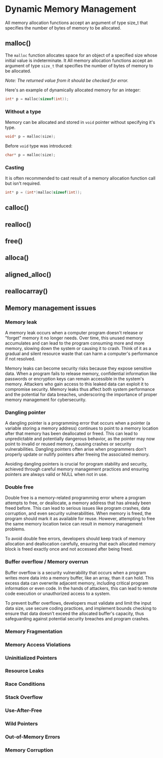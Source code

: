 # Dynamic Memory Management
All memory allocation functions accept an argument of type size_t
that specifies the number of bytes of memory to be allocated.

## malloc()
The `malloc` function allocates space for an object of a specified size whose
initial value is indeterminate. It All memory allocation functions accept an argument of type `size_t`
that specifies the number of bytes of memory to be allocated.

*Note: The returned value from it should be checked for error.*

Here's an example of dynamically allocated memory for an integer:
```c
int* p = malloc(sizeof(int));
```

### Without a type
Memory can be allocated and stored in `void` pointer without specifying it's type.
```c
void* p = malloc(size);
```

Before `void` type was introduced:
```c
char* p = malloc(size);
```

### Casting
It is often recommended to cast result of a memory allocation function call but isn't required.
```c
int* p = (int*)malloc(sizeof(int));
```

## calloc()
## realloc()

## free()

## alloca()
## aligned_alloc()
## reallocarray()


## Memory management issues
### Memory leak
A memory leak occurs when a computer program doesn't release or "forget" memory it no longer needs. Over time, this unused memory accumulates and can lead to the program consuming more and more memory, slowing down the system or causing it to crash. Think of it as a gradual and silent resource waste that can harm a computer's performance if not resolved.

Memory leaks can become security risks because they expose sensitive data. When a program fails to release memory, confidential information like passwords or encryption keys can remain accessible in the system's memory. Attackers who gain access to this leaked data can exploit it to compromise security. Memory leaks thus affect both system performance and the potential for data breaches, underscoring the importance of proper memory management for cybersecurity.

### Dangling pointer
A dangling pointer is a programming error that occurs when a pointer (a variable storing a memory address) continues to point to a memory location after that memory has been deallocated or freed. This can lead to unpredictable and potentially dangerous behavior, as the pointer may now point to invalid or reused memory, causing crashes or security vulnerabilities. Dangling pointers often arise when programmers don't properly update or nullify pointers after freeing the associated memory.

Avoiding dangling pointers is crucial for program stability and security, achieved through careful memory management practices and ensuring pointers are always valid or NULL when not in use.

### Double free
Double free is a memory-related programming error where a program attempts to free, or deallocate, a memory address that has already been freed before. This can lead to serious issues like program crashes, data corruption, and even security vulnerabilities. When memory is freed, the program should mark it as available for reuse. However, attempting to free the same memory location twice can result in memory management problems.

To avoid double free errors, developers should keep track of memory allocation and deallocation carefully, ensuring that each allocated memory block is freed exactly once and not accessed after being freed.

### Buffer overflow / Memory overrun
Buffer overflow is a security vulnerability that occurs when a program writes more data into a memory buffer, like an array, than it can hold. This excess data can overwrite adjacent memory, including critical program information or even code. In the hands of attackers, this can lead to remote code execution or unauthorized access to a system.

To prevent buffer overflows, developers must validate and limit the input data size, use secure coding practices, and implement bounds checking to ensure that data doesn't exceed the allocated buffer's capacity, thus safeguarding against potential security breaches and program crashes.

### Memory Fragmentation
### Memory Access Violations
### Uninitialized Pointers
### Resource Leaks
### Race Conditions
### Stack Overflow
### Use-After-Free
### Wild Pointers
### Out-of-Memory Errors
### Memory Corruption
